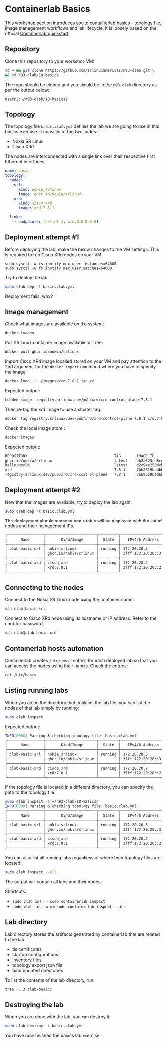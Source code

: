 # Containerlab Basics

This workshop section introduces you to containerlab basics - topology file, image management workflows and lab lifecycle. It is loosely based on the official [Containerlab quickstart](https://containerlab.dev/quickstart/).

## Repository

Clone this repository to your workshop VM:

```bash
cd ~ && git clone https://github.com/srlinuxamericas/n93-clab.git \
&& cd n93-clab/10-basics
```

The repo should be cloned and you should be in the `n93-clab` directory as per the output below:

```
user@2:~/n93-clab/10-basics$ 
```

## Topology

The topology file `basic.clab.yml` defines the lab we are going to use in this basics exercise. It consists of the two nodes:

* Nokia SR Linux
* Cisco XRd

The nodes are interconnected with a single link over their respective first Ethernet interfaces.

```yaml
name: basic
topology:
  nodes:
    srl:
      kind: nokia_srlinux
      image: ghcr.io/nokia/srlinux
    xrd:
      kind: cisco_xrd
      image: xrd:7.8.1

  links:
    - endpoints: [srl:e1-1, xrd:Gi0-0-0-0]
```

## Deployment attempt #1

Before deploying the lab, make the below changes to the VM settings. This is required to run Cisco XRd nodes on your VM.

```
sudo sysctl -w fs.inotify.max_user_instances=64000
sudo sysctl -w fs.inotify.max_user_watches=64000
```

Try to deploy the lab:

```bash
sudo clab dep -t basic.clab.yml
```

Deployment fails, why?

## Image management

Check what images are available on the system:

```bash
docker images
```

Pull SR Linux container image available for free:

```bash
docker pull ghcr.io/nokia/srlinux
```

Import Cisco XRd image localled stored on your VM and pay attention to the 2nd argument for the `docker import` command where you have to specify the image:

```bash
docker load -i ~/images/xrd-7.8.1.tar.xz
```

Expected output:

```bash
Loaded image: registry.srlinux.dev/pub/xrd/xrd-control-plane:7.8.1
```

Then re-tag the xrd image to use a shorter tag.

```bash
docker tag registry.srlinux.dev/pub/xrd/xrd-control-plane:7.8.1 xrd:7.8.1
```

Check the local image store :

```bash
docker images
```

Expected output:

```bash
REPOSITORY                                       TAG       IMAGE ID       CREATED         SIZE
ghcr.io/nokia/srlinux                            latest    eb2a823cd8ce   4 weeks ago     2.35GB
hello-world                                      latest    d2c94e258dcb   19 months ago   13.3kB
xrd                                              7.8.1     7bb8619badbb   2 years ago     1.14GB
registry.srlinux.dev/pub/xrd/xrd-control-plane   7.8.1     7bb8619badbb   2 years ago     1.14GB
```

## Deployment attempt #2

Now that the images are available, try to deploy the lab again:

```bash
sudo clab dep -t basic.clab.yml
```

The deployment should succeed and a table will be displayed with the list of nodes and their management IPs.

```bash
╭────────────────┬───────────────────────┬─────────┬───────────────────╮
│      Name      │       Kind/Image      │  State  │   IPv4/6 Address  │
├────────────────┼───────────────────────┼─────────┼───────────────────┤
│ clab-basic-srl │ nokia_srlinux         │ running │ 172.20.20.3       │
│                │ ghcr.io/nokia/srlinux │         │ 3fff:172:20:20::3 │
├────────────────┼───────────────────────┼─────────┼───────────────────┤
│ clab-basic-xrd │ cisco_xrd             │ running │ 172.20.20.2       │
│                │ xrd:7.8.1             │         │ 3fff:172:20:20::2 │
╰────────────────┴───────────────────────┴─────────┴───────────────────╯
```

## Connecting to the nodes

Connect to the Nokia SR Linux node using the container name:

```bash
ssh clab-basic-srl
```

Connect to Cisco XRd node using its hostname or IP address. Refer to the card for password.

```bash
ssh clab@clab-basic-xrd
```

## Containerlab hosts automation

Containerlab creates `/etc/hosts` entries for each deployed lab so that you can access the nodes using their names. Check the entries:

```bash
cat /etc/hosts
```

## Listing running labs

When you are in the directory that contains the lab file, you can list the nodes of that lab simply by running:

```bash
sudo clab inspect
```

Expected output:

```bash
INFO[0000] Parsing & checking topology file: basic.clab.yml 
╭────────────────┬───────────────────────┬─────────┬───────────────────╮
│      Name      │       Kind/Image      │  State  │   IPv4/6 Address  │
├────────────────┼───────────────────────┼─────────┼───────────────────┤
│ clab-basic-srl │ nokia_srlinux         │ running │ 172.20.20.3       │
│                │ ghcr.io/nokia/srlinux │         │ 3fff:172:20:20::3 │
├────────────────┼───────────────────────┼─────────┼───────────────────┤
│ clab-basic-xrd │ cisco_xrd             │ running │ 172.20.20.2       │
│                │ xrd:7.8.1             │         │ 3fff:172:20:20::2 │
╰────────────────┴───────────────────────┴─────────┴───────────────────╯
```

If the topology file is located in a different directory, you can specify the path to the topology file:

```bash
sudo clab inspect -t ~/n93-clab/10-basics/
INFO[0000] Parsing & checking topology file: basic.clab.yml 
╭────────────────┬───────────────────────┬─────────┬───────────────────╮
│      Name      │       Kind/Image      │  State  │   IPv4/6 Address  │
├────────────────┼───────────────────────┼─────────┼───────────────────┤
│ clab-basic-srl │ nokia_srlinux         │ running │ 172.20.20.3       │
│                │ ghcr.io/nokia/srlinux │         │ 3fff:172:20:20::3 │
├────────────────┼───────────────────────┼─────────┼───────────────────┤
│ clab-basic-xrd │ cisco_xrd             │ running │ 172.20.20.2       │
│                │ xrd:7.8.1             │         │ 3fff:172:20:20::2 │
╰────────────────┴───────────────────────┴─────────┴───────────────────╯+
```

You can also list all running labs regardless of where their topology files are located:

```bash
sudo clab inspect --all
```

The output will contain all labs and their nodes.

Shortcuts:

* `sudo clab ins` == `sudo containerlab inspect`
* `sudo clab ins -a` == `sudo containerlab inspect --all`

## Lab directory

Lab directory stores the artifacts generated by containerlab that are related to the lab:

* tls certificates
* startup configurations
* inventory files
* topology export json file
* bind bounted directories

To list the contents of the lab directory, run:

```bash
tree -L 3 clab-basic/
```

## Destroying the lab

When you are done with the lab, you can destroy it:

```bash
sudo clab destroy -t basic.clab.yml
```

You have now finished the basics lab exercise!
